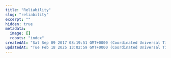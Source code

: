 ```yaml
---
title: "Reliability"
slug: "reliability"
excerpt: ""
hidden: true
metadata: 
  image: []
  robots: "index"
createdAt: "Sat Sep 09 2017 08:19:51 GMT+0000 (Coordinated Universal Time)"
updatedAt: "Tue Feb 18 2025 13:02:59 GMT+0000 (Coordinated Universal Time)"
---
```

